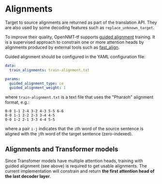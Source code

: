 # Alignments

Target to source alignments are returned as part of the translation API. They are also used by some decoding features such as `replace_unknown_target`.

To improve their quality, OpenNMT-tf supports [guided alignment](https://arxiv.org/abs/1607.01628) training. It is a supervised approach to constrain one or more attention heads by alignments produced by external tools such as [fast_align](https://github.com/clab/fast_align).

Guided alignment should be configured in the YAML configuration file:

```yaml
data:
  train_alignments: train-alignment.txt

params:
  guided_alignment_type: ce
  guided_alignment_weight: 1
```

where `train-alignment.txt` is a text file that uses the "Pharaoh" alignment format, e.g.:

```text
0-0 1-1 2-4 3-2 4-3 5-5 6-6
0-0 1-1 2-2 2-3 3-4 4-5
0-0 1-2 2-1 3-3 4-4 5-5
```

where a pair `i-j` indicates that the `i`th word of the source sentence is aligned with the `j`th word of the target sentence (zero-indexed).

## Alignments and Transformer models

Since Transfomer models have multiple attention heads, training with guided alignment (see above) is required to get usable alignments. The current implementation will constrain and return **the first attention head of the last decoder layer**.

